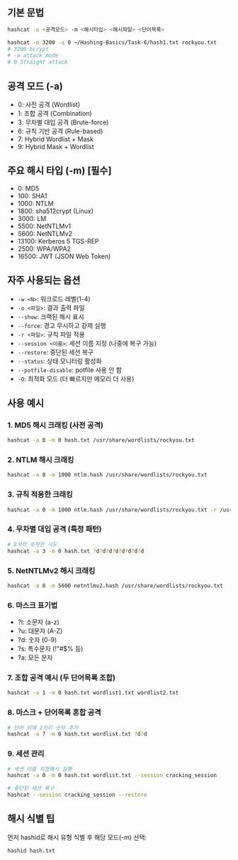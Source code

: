 ## 기본 문법

```bash
hashcat -a <공격모드> -m <해시타입> <해시파일> <단어목록>

hashcat -m 3200 -a 0 ~/Hashing-Basics/Task-6/hash1.txt rockyou.txt
# 3200 bcrypt
# -a attack mode
# 0 Straight attack

```

## 공격 모드 (-a)

- 0: 사전 공격 (Wordlist)
- 1: 조합 공격 (Combination)
- 3: 무차별 대입 공격 (Brute-force)
- 6: 규칙 기반 공격 (Rule-based)
- 7: Hybrid Wordlist + Mask
- 9: Hybrid Mask + Wordlist

## 주요 해시 타입 (-m) [필수]

- 0: MD5
- 100: SHA1
- 1000: NTLM
- 1800: sha512crypt (Linux)
- 3000: LM
- 5500: NetNTLMv1
- 5600: NetNTLMv2
- 13100: Kerberos 5 TGS-REP
- 2500: WPA/WPA2
- 16500: JWT (JSON Web Token)

## 자주 사용되는 옵션

- `-w <N>`: 워크로드 레벨(1-4)
- `-o <파일>`: 결과 출력 파일
- `--show`: 크랙된 해시 표시
- `--force`: 경고 무시하고 강제 실행
- `-r <파일>`: 규칙 파일 적용
- `--session <이름>`: 세션 이름 지정 (나중에 복구 가능)
- `--restore`: 중단된 세션 복구
- `--status`: 상태 모니터링 활성화
- `--potfile-disable`: potfile 사용 안 함
- `-O`: 최적화 모드 (더 빠르지만 메모리 더 사용)

## 사용 예시

### 1. MD5 해시 크래킹 (사전 공격)

```bash
hashcat -a 0 -m 0 hash.txt /usr/share/wordlists/rockyou.txt
```

### 2. NTLM 해시 크래킹

```bash
hashcat -a 0 -m 1000 ntlm.hash /usr/share/wordlists/rockyou.txt
```

### 3. 규칙 적용한 크래킹

```bash
hashcat -a 0 -m 1000 ntlm.hash /usr/share/wordlists/rockyou.txt -r /usr/share/hashcat/rules/best64.rule
```

### 4. 무차별 대입 공격 (특정 패턴)

```bash
# 8자리 숫자만 시도
hashcat -a 3 -m 0 hash.txt ?d?d?d?d?d?d?d?d
```

### 5. NetNTLMv2 해시 크래킹

```bash
hashcat -a 0 -m 5600 netntlmv2.hash /usr/share/wordlists/rockyou.txt
```

### 6. 마스크 표기법

- ?l: 소문자 (a-z)
- ?u: 대문자 (A-Z)
- ?d: 숫자 (0-9)
- ?s: 특수문자 (!"#$% 등)
- ?a: 모든 문자

### 7. 조합 공격 예시 (두 단어목록 조합)

```bash
hashcat -a 1 -m 0 hash.txt wordlist1.txt wordlist2.txt
```

### 8. 마스크 + 단어목록 혼합 공격

```bash
# 단어 뒤에 2자리 숫자 추가
hashcat -a 7 -m 0 hash.txt wordlist.txt ?d?d
```

### 9. 세션 관리

```bash
# 세션 이름 지정해서 실행
hashcat -a 0 -m 0 hash.txt wordlist.txt --session cracking_session

# 중단된 세션 복구
hashcat --session cracking_session --restore
```

## 해시 식별 팁

먼저 hashid로 해시 유형 식별 후 해당 모드(-m) 선택:

```bash
hashid hash.txt
```
